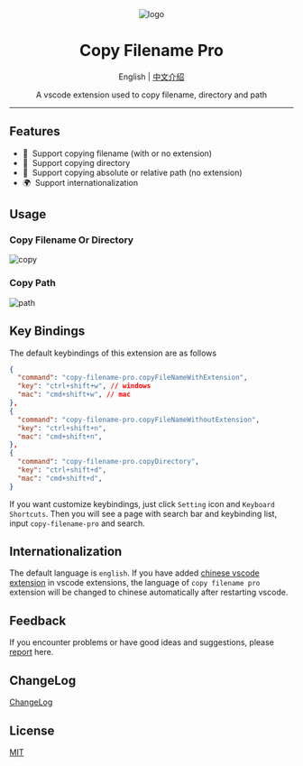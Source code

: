 <div align="center">
  <img src="https://github.com/user-attachments/assets/90dc92f3-ef25-419d-8173-6d3dfe7c0e83" alt="logo" />
  <h1>Copy Filename Pro</h1>
  <p>
    <span>English</span> | 
    <a href="https://github.com/chouchouji/copy-filename-pro/blob/main/README.zh-CN.md">中文介绍</a>
  </p>
  <p>A vscode extension used to copy filename, directory and path</p>
</div>

---

## Features

- 📝 &nbsp;Support copying filename (with or no extension)
- 📖 &nbsp;Support copying directory
- 🌈 &nbsp;Support copying absolute or relative path (no extension)
- 🌍 &nbsp;Support internationalization

## Usage

### Copy Filename Or Directory

![copy](https://github.com/user-attachments/assets/c58b2ec5-36d4-4e62-b3fc-c33b49abc792)

### Copy Path

![path](https://github.com/user-attachments/assets/e61bf821-7a8a-4075-bcdf-db5f613eb621)

## Key Bindings

The default keybindings of this extension are as follows

```json
{
  "command": "copy-filename-pro.copyFileNameWithExtension",
  "key": "ctrl+shift+w", // windows
  "mac": "cmd+shift+w", // mac
},
{
  "command": "copy-filename-pro.copyFileNameWithoutExtension",
  "key": "ctrl+shift+n",
  "mac": "cmd+shift+n",
},
{
  "command": "copy-filename-pro.copyDirectory",
  "key": "ctrl+shift+d",
  "mac": "cmd+shift+d",
}
```

If you want customize keybindings, just click `Setting` icon and `Keyboard Shortcuts`. Then you will see a page with search bar and keybinding list, input `copy-filename-pro` and search.

## Internationalization

The default language is `english`. If you have added [chinese vscode extension](https://marketplace.visualstudio.com/items?itemName=MS-CEINTL.vscode-language-pack-zh-hans) in vscode extensions, the language of `copy filename pro` extension will be changed to chinese automatically after restarting vscode.

## Feedback

If you encounter problems or have good ideas and suggestions, please [report](https://github.com/chouchouji/copy-filename-pro/issues) here.

## ChangeLog

[ChangeLog](CHANGELOG.md)

## License

[MIT](LICENSE)
